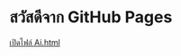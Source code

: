 <h1>สวัสดีจาก GitHub Pages</h1>
<a href="[Ai.html](https://github.com/tetedd2/tetedd2.github.io/blob/main/AI.html)" target="_blank">เปิดไฟล์ Ai.html</a>
